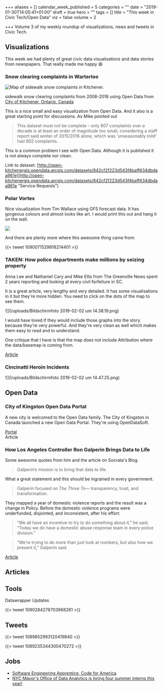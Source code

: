+++
aliases = []
calendar_week_published = 5
categories = ""
date = "2019-01-30T14:05:41+01:00"
draft = true
hero = ""
tags = []
title = "This week in Civic Tech/Open Data"
viz = false
volume = 2

+++
Volume 3 of my weekly roundup of visualizations, news and tweets in Civic Tech.

## Visualizations

This week we had plenty of great civic data visualisations and data stories from newspapers. That really made me happy :smile:

### Snow clearing complaints in Warterloo

![Map of sidewalk snow complaints in Kitchener.](https://pbs.twimg.com/media/Dx3VRxWVYAArgGq.jpg:large)

sidewalk snow clearing complaints from 2008-2018 using Open Data from [City of Kitchener, Ontario, Canada](https://www.kitchener.ca)

This is a nice small and easy visualization from Open Data. And it also is a great starting point for discussions. As Mike pointed out

> This dataset must not be complete - only 807 complaints over a decade is at least an order of magnitude too small, considering a staff report said winter of 2015/2016 alone, which was 'unseasonably mild' had 902 complaints.

This is a common problem I see with Open Data. Although it is published it is not always complete nor clean.

Link to dataset: [http://open-kitchenergis.opendata.arcgis.com/datasets/842cf2f223d543f4baff434dbdaa961e](http://open-kitchenergis.opendata.arcgis.com/datasets/842cf2f223d543f4baff434dbdaa961e "Service Requests")

### Polar Vortex

Nice visualization from Tim Wallace using GFS forecast data. It has gorgeous colours and almost looks like art. I would print this out and hang it on the wall.

![](https://pbs.twimg.com/media/DyC2DS0U0AAiZzE.jpg)

And there are plenty more where this awesome thing came from:

{{< tweet 1090071529818214401 >}}

### TAKEN: How police departments make millions by seizing property

Anna Lee and Nathaniel Cary and Mike Ellis from The Greenville News spent 2 years reporting and looking at every civil forfeiture in SC.

It is a great article, very lengthy and very detailed. It has some visualisations in it but they're more hidden. You need to click on the dots of the map to see them.

![](/uploads/Bildschirmfoto 2019-02-02 um 14.38.19.png)

I would have loved if they would include those graphs into the story because they're very powerful. And they're very clean as well which makes them easy to read and to understand.

One critique that I have is that the map does not include Attribution where the data/basemap is coming from.

[Article](https://www.greenvilleonline.com/in-depth/news/taken/2019/01/27/civil-forfeiture-south-carolina-police-property-seizures-taken-exclusive-investigation/2457838002)

### Cincinatti Heroin Incidents

![](/uploads/Bildschirmfoto 2019-02-02 um 14.47.25.png)

## Open Data

### City of Kingston Open Data Portal

A new city is welcomed to the Open Data family. The City of Kingston in Canada launched a new Open Data Portal. They're using OpenDataSoft.

[Portal](https://opendatakingston.cityofkingston.ca/pages/welcome/)  
Article

### How Los Angeles Controller Ron Galperin Brings Data to Life

Some awesome quotes from him and the article on Socrata's Blog.

> Galperin’s mission is to bring that data to life.

What a great statement and this should be ingrained in every government.

> Galperin focused on _The Three Ts_— transparency, trust, and transformation.

They mapped a year of domestic violence reports and the result was a change in Policy. Before the domestic violence programs were underfunded, disjointed, and inconsistent, after his effort:

> “We all have an incentive to try to do something about it,” he said. “Today we do have a domestic abuse response team in every police division.”

> “We’re trying to do more than just look at numbers, but also how we present it,” Galperin said.

[Article](https://socrata.com/blog/how-los-angeles-comptroller-ron-galperin-brings-data-to-life/)

## Articles

## Tools

Datawrapper Updates

{{< tweet 1090284278703968261 >}}

## Tweets

{{< tweet 1089852993120419840 >}}

{{< tweet 1089235344300470272 >}}

## Jobs

* [Software Engineering Apprentice, Code for America](https://www.codeforamerica.org/jobs?gh_jid=1500593&utm_campaign=Oktopost-2019-01+General+Campaign&utm_content=Oktopost-twitter&utm_medium=social&utm_source=twitter)
* [NYC Mayor's Office of Data Analytics is hiring four summer interns this year!](https://twitter.com/postkxj/status/1090061225621360640)